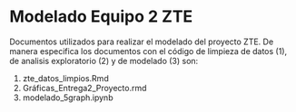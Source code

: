 # Modelado Equipo 2 ZTE

Documentos utilizados para realizar el modelado del proyecto ZTE.
De manera especifica los documentos con el código de limpieza de datos (1), de analisis exploratorio (2) y de modelado (3) son:
1) zte_datos_limpios.Rmd
2) Gráficas_Entrega2_Proyecto.rmd
3) modelado_5graph.ipynb
